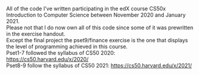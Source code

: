 All of the code I've written participating in the edX course CS50x Introduction to Computer Science between November 2020 and January 2021.
<br> Please not that I do now own all of this code since some of it was prewritten in the exercise handout.
<br> Except the final project the pset9/finance exercise is the one that displays the level of programming achieved in this course.
<br> Pset1-7 followed the syllabus of CS50 2020: https://cs50.harvard.edu/x/2020/
<br> Pset8-9 follow the syllabus of CS50 2021: https://cs50.harvard.edu/x/2021/
